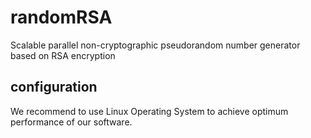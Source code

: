 # randomRSA
Scalable parallel non-cryptographic pseudorandom number generator based on RSA encryption

## configuration
We recommend to use Linux Operating System to achieve optimum performance of our software.
